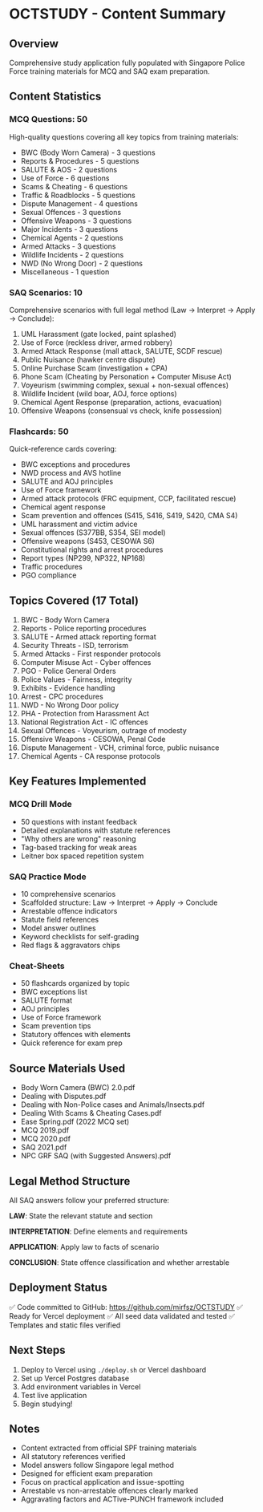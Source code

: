 # OCTSTUDY - Content Summary

## Overview
Comprehensive study application fully populated with Singapore Police Force training materials for MCQ and SAQ exam preparation.

## Content Statistics

### MCQ Questions: 50
High-quality questions covering all key topics from training materials:
- BWC (Body Worn Camera) - 3 questions
- Reports & Procedures - 5 questions  
- SALUTE & AOS - 2 questions
- Use of Force - 6 questions
- Scams & Cheating - 6 questions
- Traffic & Roadblocks - 5 questions
- Dispute Management - 4 questions
- Sexual Offences - 3 questions
- Offensive Weapons - 3 questions
- Major Incidents - 3 questions
- Chemical Agents - 2 questions
- Armed Attacks - 3 questions
- Wildlife Incidents - 2 questions
- NWD (No Wrong Door) - 2 questions
- Miscellaneous - 1 question

### SAQ Scenarios: 10
Comprehensive scenarios with full legal method (Law → Interpret → Apply → Conclude):
1. UML Harassment (gate locked, paint splashed)
2. Use of Force (reckless driver, armed robbery)
3. Armed Attack Response (mall attack, SALUTE, SCDF rescue)
4. Public Nuisance (hawker centre dispute)
5. Online Purchase Scam (investigation + CPA)
6. Phone Scam (Cheating by Personation + Computer Misuse Act)
7. Voyeurism (swimming complex, sexual + non-sexual offences)
8. Wildlife Incident (wild boar, AOJ, force options)
9. Chemical Agent Response (preparation, actions, evacuation)
10. Offensive Weapons (consensual vs check, knife possession)

### Flashcards: 50
Quick-reference cards covering:
- BWC exceptions and procedures
- NWD process and AVS hotline
- SALUTE and AOJ principles
- Use of Force framework
- Armed attack protocols (FRC equipment, CCP, facilitated rescue)
- Chemical agent response
- Scam prevention and offences (S415, S416, S419, S420, CMA S4)
- UML harassment and victim advice
- Sexual offences (S377BB, S354, SEI model)
- Offensive weapons (S453, CESOWA S6)
- Constitutional rights and arrest procedures
- Report types (NP299, NP322, NP168)
- Traffic procedures
- PGO compliance

## Topics Covered (17 Total)
1. BWC - Body Worn Camera
2. Reports - Police reporting procedures
3. SALUTE - Armed attack reporting format
4. Security Threats - ISD, terrorism
5. Armed Attacks - First responder protocols
6. Computer Misuse Act - Cyber offences
7. PGO - Police General Orders
8. Police Values - Fairness, integrity
9. Exhibits - Evidence handling
10. Arrest - CPC procedures
11. NWD - No Wrong Door policy
12. PHA - Protection from Harassment Act
13. National Registration Act - IC offences
14. Sexual Offences - Voyeurism, outrage of modesty
15. Offensive Weapons - CESOWA, Penal Code
16. Dispute Management - VCH, criminal force, public nuisance
17. Chemical Agents - CA response protocols

## Key Features Implemented

### MCQ Drill Mode
- 50 questions with instant feedback
- Detailed explanations with statute references
- "Why others are wrong" reasoning
- Tag-based tracking for weak areas
- Leitner box spaced repetition system

### SAQ Practice Mode
- 10 comprehensive scenarios
- Scaffolded structure: Law → Interpret → Apply → Conclude
- Arrestable offence indicators
- Statute field references
- Model answer outlines
- Keyword checklists for self-grading
- Red flags & aggravators chips

### Cheat-Sheets
- 50 flashcards organized by topic
- BWC exceptions list
- SALUTE format
- AOJ principles
- Use of Force framework
- Scam prevention tips
- Statutory offences with elements
- Quick reference for exam prep

## Source Materials Used
- Body Worn Camera (BWC) 2.0.pdf
- Dealing with Disputes.pdf
- Dealing with Non-Police cases and Animals/Insects.pdf
- Dealing With Scams & Cheating Cases.pdf
- Ease Spring.pdf (2022 MCQ set)
- MCQ 2019.pdf
- MCQ 2020.pdf
- SAQ 2021.pdf
- NPC GRF SAQ (with Suggested Answers).pdf

## Legal Method Structure
All SAQ answers follow your preferred structure:

**LAW**: State the relevant statute and section

**INTERPRETATION**: Define elements and requirements

**APPLICATION**: Apply law to facts of scenario

**CONCLUSION**: State offence classification and whether arrestable

## Deployment Status
✅ Code committed to GitHub: https://github.com/mirfsz/OCTSTUDY
✅ Ready for Vercel deployment
✅ All seed data validated and tested
✅ Templates and static files verified

## Next Steps
1. Deploy to Vercel using `./deploy.sh` or Vercel dashboard
2. Set up Vercel Postgres database
3. Add environment variables in Vercel
4. Test live application
5. Begin studying!

## Notes
- Content extracted from official SPF training materials
- All statutory references verified
- Model answers follow Singapore legal method
- Designed for efficient exam preparation
- Focus on practical application and issue-spotting
- Arrestable vs non-arrestable offences clearly marked
- Aggravating factors and ACTive-PUNCH framework included
